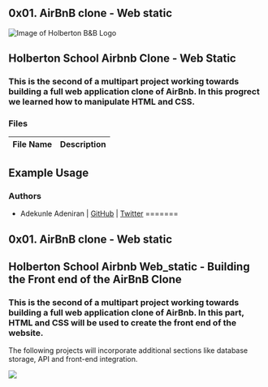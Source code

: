 ## 0x01. AirBnB clone - Web static
![Image of Holberton B&B Logo](https://s3.amazonaws.com/intranet-projects-files/holbertonschool-higher-level_programming+/263/HBTN-hbnb-Final.png)

## Holberton School Airbnb Clone - Web Static
### This is the second of a multipart project working towards building a full web application clone of AirBnb. In this progrect we learned how to manipulate HTML and CSS.


### Files
File Name | Description
--- | ---

## Example Usage


### Authors
* Adekunle Adeniran | [GitHub](https://github.com/flourishcodes) | [Twitter](https://twitter.com/flourishcodes)
=======
## 0x01. AirBnB clone - Web static

## Holberton School Airbnb Web_static - Building the Front end of the AirBnB Clone

### This is the second of a multipart project working towards building a full web application clone of AirBnb. In this part, HTML and CSS will be used to create the front end of the website. 
The following projects will incorporate additional sections like database storage, API and front-end integration.


![](https://s3.amazonaws.com/intranet-projects-files/concepts/74/hbnb_step1.png)
